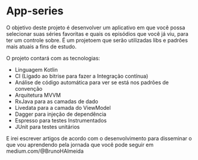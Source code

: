 # App-series

O objetivo deste projeto é desenvolver um aplicativo em que você possa selecionar suas séries favoritas e quais os episódios que você já viu, para ter um controle sobre. É um projetoem que serão utilizadas libs e padrões mais atuais a fins de estudo.

O projeto contará com as tecnologias: 
- Linguagem Kotlin
- CI (Ligado ao bitrise para fazer a Integração contínua) 
- Análise de código automática para ver se está nos padrões de convenção
- Arquitetura MVVM 
- RxJava para as camadas de dado
- Livedata para a camada do ViewModel
- Dagger para injeção de dependência
- Espresso para testes Instrumentados
- JUnit para testes unitários

E irei escrever artigos de acordo com o desenvolvimento para disseminar o que vou aprendendo pela jornada que você pode seguir em medium.com/@BrunoHAlmeida
